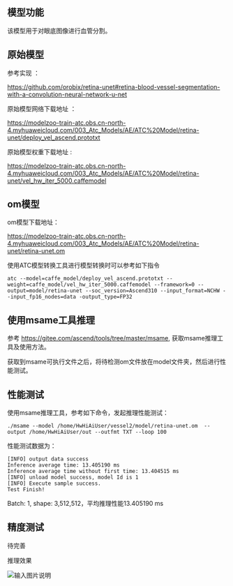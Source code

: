 ## 模型功能

该模型用于对眼底图像进行血管分割。

## 原始模型

参考实现 ：

 https://github.com/orobix/retina-unet#retina-blood-vessel-segmentation-with-a-convolution-neural-network-u-net
 
原始模型网络下载地址 ：

https://modelzoo-train-atc.obs.cn-north-4.myhuaweicloud.com/003_Atc_Models/AE/ATC%20Model/retina-unet/deploy_vel_ascend.prototxt

原始模型权重下载地址 :

https://modelzoo-train-atc.obs.cn-north-4.myhuaweicloud.com/003_Atc_Models/AE/ATC%20Model/retina-unet/vel_hw_iter_5000.caffemodel


## om模型

om模型下载地址：

https://modelzoo-train-atc.obs.cn-north-4.myhuaweicloud.com/003_Atc_Models/AE/ATC%20Model/retina-unet/retina-unet.om

使用ATC模型转换工具进行模型转换时可以参考如下指令

```
atc --model=caffe_model/deploy_vel_ascend.prototxt --weight=caffe_model/vel_hw_iter_5000.caffemodel --framework=0 --output=model/retina-unet --soc_version=Ascend310 --input_format=NCHW --input_fp16_nodes=data -output_type=FP32
```

## 使用msame工具推理

参考 https://gitee.com/ascend/tools/tree/master/msame, 获取msame推理工具及使用方法。

获取到msame可执行文件之后，将待检测om文件放在model文件夹，然后进行性能测试。

## 性能测试

使用msame推理工具，参考如下命令，发起推理性能测试： 

```
./msame --model /home/HwHiAiUser/vessel2/model/retina-unet.om  --output /home/HwHiAiUser/out --outfmt TXT --loop 100
```

性能测试数据为：

```
[INFO] output data success
Inference average time: 13.405190 ms
Inference average time without first time: 13.404515 ms
[INFO] unload model success, model Id is 1
[INFO] Execute sample success.
Test Finish!
```

Batch: 1, shape: 3,512,512，平均推理性能13.405190 ms

## 精度测试

待完善

推理效果

![输入图片说明](https://images.gitee.com/uploads/images/2021/0203/163317_ba680af8_1656526.jpeg "result.jpg")

